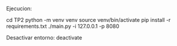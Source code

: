 Ejecucion:

cd TP2
python -m venv venv
source venv/bin/activate
pip install -r requirements.txt
./main.py -i 127.0.0.1 -p 8080


Desactivar entorno:
deactivate
